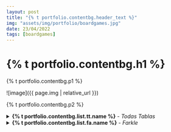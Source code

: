 ```yaml
---
layout: post
title: "{% t portfolio.contentbg.header_text %}"
img: "assets/img/portfolio/boardgames.jpg"
date: 23/04/2022
tags: [boardgames]
---
```

<h1>{% t portfolio.contentbg.h1 %}</h1>
<p>{% t portfolio.contentbg.p1 %}</p>

![image]({{ page.img | relative_url }})

<p>{% t portfolio.contentbg.p2 %}</p>

<details>
    <summary><strong>{% t portfolio.contentbg.list.tt.name %}</strong> - <em>Todas Tablas</em></summary>
    {% t portfolio.contentbg.list.tt.desc1 %}
    {% t portfolio.contentbg.list.tt.desc2 %}
    {% t portfolio.contentbg.list.tt.desc3 %}
</details>

<details>
    <summary><strong>{% t portfolio.contentbg.list.fa.name %}</strong> - <em>Farkle</em></summary>
    {% t portfolio.contentbg.list.fa.desc1 %}
    {% t portfolio.contentbg.list.fa.desc2 %}
    {% t portfolio.contentbg.list.fa.desc3 %}
</details>